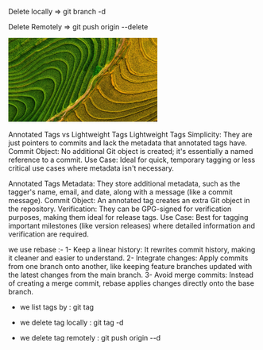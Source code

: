 Delete locally => git branch -d <branch-name>

Delete Remotely => git push origin --delete <branch-name>

<img src="images/133872091225735180.jpg" width="300" alt="image">

Annotated Tags vs Lightweight Tags
Lightweight Tags
Simplicity: They are just pointers to commits and lack the metadata that annotated tags have.
Commit Object: No additional Git object is created; it's essentially a named reference to a commit.
Use Case: Ideal for quick, temporary tagging or less critical use cases where metadata isn't necessary.

Annotated Tags
Metadata: They store additional metadata, such as the tagger's name, email, and date, along with a message (like a commit message).
Commit Object: An annotated tag creates an extra Git object in the repository.
Verification: They can be GPG-signed for verification purposes, making them ideal for release tags.
Use Case: Best for tagging important milestones (like version releases) where detailed information and verification are required.

we use rebase :-
1- Keep a linear history: It rewrites commit history, making it cleaner and easier to understand.
2- Integrate changes: Apply commits from one branch onto another, like keeping feature branches updated with the latest changes from the main branch.
3- Avoid merge commits: Instead of creating a merge commit, rebase applies changes directly onto the base branch.

- we list tags by : git tag

- we delete tag locally : git tag -d <tag-name>
- we delete tag remotely : git push origin --d <tag-name>
